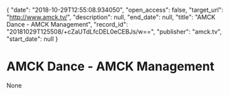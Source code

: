{
  "date": "2018-10-29T12:55:08.934050", 
  "open_access": false, 
  "target_url": "http://www.amck.tv/", 
  "description": null, 
  "end_date": null, 
  "title": "AMCK Dance - AMCK Management", 
  "record_id": "20181029T125508/+cZaUTdLfcDEL0eCEBJs/w==", 
  "publisher": "amck.tv", 
  "start_date": null
}

# AMCK Dance - AMCK Management

None
